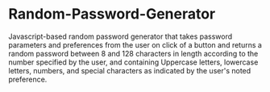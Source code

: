 # Random-Password-Generator
Javascript-based random password generator that takes password parameters and preferences from the user on click of a button and returns a random password between 8 and 128 characters in length according to the number specified by the user, and containing Uppercase letters, lowercase letters, numbers, and special characters as indicated by the user's noted preference.
